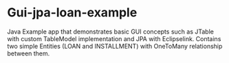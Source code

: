 # Gui-jpa-loan-example

Java Example app that demonstrates basic GUI concepts such as JTable with custom TableModel implementation and JPA with Eclipselink. 
Contains two simple Entities (LOAN and INSTALLMENT) with OneToMany relationship between them.


